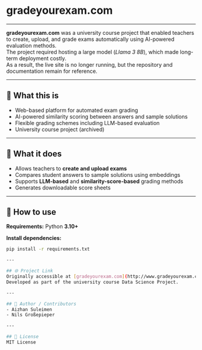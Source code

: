 # gradeyourexam.com

---

**gradeyourexam.com** was a university course project that enabled teachers to create, upload, and grade exams automatically using AI-powered evaluation methods.  
The project required hosting a large model (*Llama 3 8B*), which made long-term deployment costly.  
As a result, the live site is no longer running, but the repository and documentation remain for reference.

---

## 📌 What this is
- Web-based platform for automated exam grading  
- AI-powered similarity scoring between answers and sample solutions  
- Flexible grading schemes including LLM-based evaluation  
- University course project (archived)  

---

## 🎯 What it does
- Allows teachers to **create and upload exams**  
- Compares student answers to sample solutions using embeddings  
- Supports **LLM-based** and **similarity-score-based** grading methods  
- Generates downloadable score sheets  

---

## 🚀 How to use

**Requirements:** Python **3.10+**

**Install dependencies:**
```bash
pip install -r requirements.txt

---

## 🌐 Project Link
Originally accessible at [gradeyourexam.com](http://www.gradeyourexam.com/) *(now offline)*.  
Developed as part of the university course Data Science Project.

---

## 👥 Author / Contributors
- Aizhan Suleimen  
- Nils Großepieper  

---

## 📜 License
MIT License
